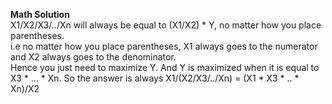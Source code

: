 **Math Solution**    
X1/X2/X3/../Xn will always be equal to (X1/X2) * Y, no matter how you place parentheses.   
i.e no matter how you place parentheses, X1 always goes to the numerator and X2 always goes to the denominator.   
Hence you just need to maximize Y. And Y is maximized when it is equal to X3 * ... * Xn. So the answer is always X1/(X2/X3/../Xn) = (X1 * X3 * .. * Xn)/X2
